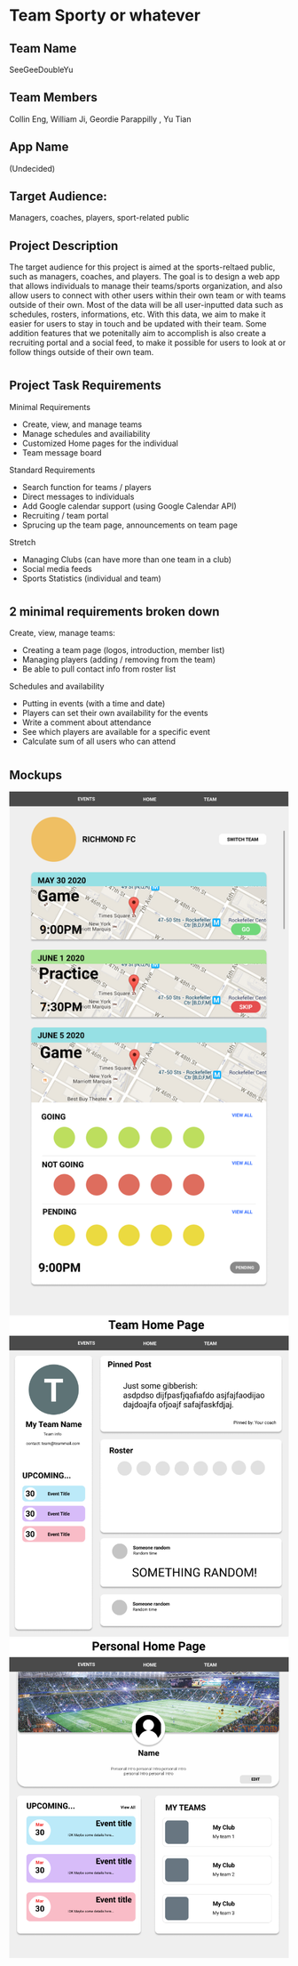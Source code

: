 # Team Sporty or whatever

## Team Name
SeeGeeDoubleYu

## Team Members
Collin Eng, William Ji, Geordie Parappilly , Yu Tian

## App Name
(Undecided)


## Target Audience:
Managers, coaches, players, sport-related public


## Project Description
The target audience for this project is aimed at the sports-reltaed public, such as managers, coaches, and players. The goal is to design a web app that allows individuals to manage their teams/sports organization, and also allow users to connect with other users within their own team or with teams outside of their own. Most of the data will be all user-inputted data such as schedules, rosters, informations, etc. With this data, we aim to make it easier for users to stay in touch and be updated with their team. Some addition features that we potenitally aim to accomplish is also create a recruiting portal and a social feed, to make it possible for users to look at or follow things outside of their own team. 

#

## Project Task Requirements

Minimal Requirements

- Create, view, and manage teams
- Manage schedules and availiability
- Customized Home pages for the individual
- Team message board


Standard Requirements
- Search function for teams / players
- Direct messages to individuals
- Add Google calendar support (using Google Calendar API)
- Recruiting / team portal
- Sprucing up the team page, announcements on team page

Stretch
- Managing Clubs (can have more than one team in a club)
- Social media feeds
- Sports Statistics (individual and team)

#

## 2 minimal requirements broken down

Create, view, manage teams:
- Creating a team page (logos, introduction, member list)
- Managing players (adding / removing from the team)
- Be able to pull contact info from roster list

Schedules and availability
- Putting in events (with a time and date)
- Players can set their own availability for the events
- Write a comment about attendance
- See which players are available for a specific event
- Calculate sum of all users who can attend

#

## Mockups 
![Event page](public/Event%20Page.png?raw=true)
![Team Home Page](public/Team%20Home%20Page.png?raw=true)
![Personal Home Page](public/Personal%20Home%20Page.png?raw=true)
